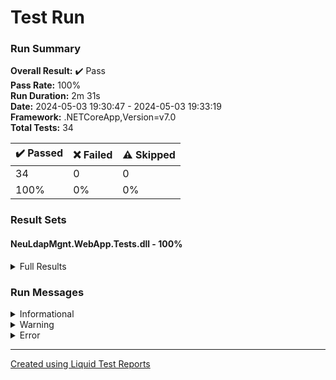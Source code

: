 
# Test Run
### Run Summary

<p>
<strong>Overall Result:</strong> ✔️ Pass <br />
<strong>Pass Rate:</strong> 100% <br />
<strong>Run Duration:</strong> 2m 31s  <br />
<strong>Date:</strong> 2024-05-03 19:30:47 - 2024-05-03 19:33:19 <br />
<strong>Framework:</strong> .NETCoreApp,Version=v7.0 <br />
<strong>Total Tests:</strong> 34 <br />
</p>

<table>
<thead>
<tr>
<th>✔️ Passed</th>
<th>❌ Failed</th>
<th>⚠️ Skipped</th>
</tr>
</thead>
<tbody>
<tr>
<td>34</td>
<td>0</td>
<td>0</td>
</tr>
<tr>
<td>100%</td>
<td>0%</td>
<td>0%</td>
</tr>
</tbody>
</table>

### Result Sets
#### NeuLdapMgnt.WebApp.Tests.dll - 100%
<details>
<summary>Full Results</summary>
<table>
<thead>
<tr>
<th>Result</th>
<th>Test</th>
<th>Duration</th>
</tr>
</thead>
<tr>
<td> ✔️ Passed </td>
<td>DefaultRedirectionToLoginPage</td>
<td>1s 237ms</td>
</tr>
<tr>
<td> ✔️ Passed </td>
<td>RedirectionIsWorkingWhenUnauthorized</td>
<td>5s 687ms</td>
</tr>
<tr>
<td> ✔️ Passed </td>
<td>SuccessfulLoginRedirectsToHomePage</td>
<td>2s 354ms</td>
</tr>
<tr>
<td> ✔️ Passed </td>
<td>NavbarLinksAreWorking</td>
<td>7s 337ms</td>
</tr>
<tr>
<td> ✔️ Passed </td>
<td>NoStudentsArePresent</td>
<td>3s 379ms</td>
</tr>
<tr>
<td> ✔️ Passed </td>
<td>NoStudentsArePresentAndAddStudentsButtonIsPresent</td>
<td>3s 50ms</td>
</tr>
<tr>
<td> ✔️ Passed </td>
<td>AfterPressingAddStudentsButtonRedirectsToAddStudent</td>
<td>3s 328ms</td>
</tr>
<tr>
<td> ✔️ Passed </td>
<td>AddStudentsEditFormHasLoadedDefaultValues</td>
<td>3s 382ms</td>
</tr>
<tr>
<td> ✔️ Passed </td>
<td>AddStudentsEditFormIsValidatingOmCorrectly</td>
<td>3s 948ms</td>
</tr>
<tr>
<td> ✔️ Passed </td>
<td>AddStudentsEditFormIsValidatingFullNameCorrectly</td>
<td>3s 410ms</td>
</tr>
<tr>
<td> ✔️ Passed </td>
<td>AddStudentsEditFormIsValidatingPasswordCorrectly</td>
<td>3s 735ms</td>
</tr>
<tr>
<td> ✔️ Passed </td>
<td>ClassCanBeAdded</td>
<td>4s 102ms</td>
</tr>
<tr>
<td> ✔️ Passed </td>
<td>ClassDuplicateCannotBeAdded</td>
<td>3s 857ms</td>
</tr>
<tr>
<td> ✔️ Passed </td>
<td>ClassCanBeDeleted</td>
<td>4s 642ms</td>
</tr>
<tr>
<td> ✔️ Passed </td>
<td>AddStudentCreatesStudent</td>
<td>4s 613ms</td>
</tr>
<tr>
<td> ✔️ Passed </td>
<td>CannotAddDuplicateStudent</td>
<td>4s 357ms</td>
</tr>
<tr>
<td> ✔️ Passed </td>
<td>CreatedStudentAppearsInTable</td>
<td>3s 391ms</td>
</tr>
<tr>
<td> ✔️ Passed </td>
<td>StudentStatusCanBeSetToInactive</td>
<td>4s 245ms</td>
</tr>
<tr>
<td> ✔️ Passed </td>
<td>InactiveStudentAppearsInTable</td>
<td>3s 294ms</td>
</tr>
<tr>
<td> ✔️ Passed </td>
<td>StudentCanBePermanentlyDeleted</td>
<td>4s 550ms</td>
</tr>
<tr>
<td> ✔️ Passed </td>
<td>AddTeacherCreatesTeacher</td>
<td>4s 715ms</td>
</tr>
<tr>
<td> ✔️ Passed </td>
<td>CannotAddDuplicateTeacher</td>
<td>3s 957ms</td>
</tr>
<tr>
<td> ✔️ Passed </td>
<td>CreatedTeacherAppearsInTable</td>
<td>3s 21ms</td>
</tr>
<tr>
<td> ✔️ Passed </td>
<td>TeacherStatusCanBeSetToInactive</td>
<td>4s 228ms</td>
</tr>
<tr>
<td> ✔️ Passed </td>
<td>InactiveTeacherAppearsInTable</td>
<td>3s 369ms</td>
</tr>
<tr>
<td> ✔️ Passed </td>
<td>TeacherCanBePermanentlyDeleted</td>
<td>4s 594ms</td>
</tr>
<tr>
<td> ✔️ Passed </td>
<td>TeacherStatusCanBeSetToAdmin</td>
<td>5s 988ms</td>
</tr>
<tr>
<td> ✔️ Passed </td>
<td>AdminCanBeDeletedButTeacherStillExists</td>
<td>4s 136ms</td>
</tr>
<tr>
<td> ✔️ Passed </td>
<td>DeletingTeacherPermanentlyDeletesFromAdmins</td>
<td>8s 161ms</td>
</tr>
<tr>
<td> ✔️ Passed </td>
<td>StudentCanBeInspectedFromStudentsPage</td>
<td>4s 639ms</td>
</tr>
<tr>
<td> ✔️ Passed </td>
<td>StudentCanBeInspectedFromInactiveUsersPage</td>
<td>4s 918ms</td>
</tr>
<tr>
<td> ✔️ Passed </td>
<td>TeacherCanBeInspectedFromTeachersPage</td>
<td>5s 119ms</td>
</tr>
<tr>
<td> ✔️ Passed </td>
<td>TeacherCanBeInspectedFromAdminsPage</td>
<td>4s 904ms</td>
</tr>
<tr>
<td> ✔️ Passed </td>
<td>TeacherCanBeInspectedFromInactiveUsersPage</td>
<td>5s 277ms</td>
</tr>
</tbody>
</table>
</details>

### Run Messages
<details>
<summary>Informational</summary>
<pre><code>
</code></pre>
</details>

<details>
<summary>Warning</summary>
<pre><code>
</code></pre>
</details>

<details>
<summary>Error</summary>
<pre><code>
</code></pre>
</details>



----

[Created using Liquid Test Reports](https://github.com/kurtmkurtm/LiquidTestReports)